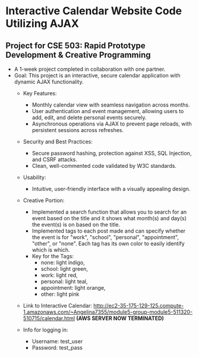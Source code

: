 # Interactive Calendar Website Code Utilizing AJAX
## Project for CSE 503: Rapid Prototype Development & Creative Programming
- A 1-week project completed in collaboration with one partner.
- Goal: This project is an interactive, secure calendar application with dynamic AJAX functionality.
    - Key Features:
        - Monthly calendar view with seamless navigation across months.
        - User authentication and event management, allowing users to add, edit, and delete personal events securely.
        - Asynchronous operations via AJAX to prevent page reloads, with persistent sessions across refreshes.
    - Security and Best Practices:
        - Secure password hashing, protection against XSS, SQL Injection, and CSRF attacks.
        - Clean, well-commented code validated by W3C standards.
    - Usability:
        - Intuitive, user-friendly interface with a visually appealing design.
    - Creative Portion:
        - Implemented a search function that allows you to search for an event based on the title and it shows what month(s) and day(s) the event(s) is on based on the title.
        - Implemented tags to each post made and can specify whether the event is for "work", "school", "personal", "appointment", "other", or "none". Each tag has its own color to easily identify which is which.
        - Key for the Tags:
            - none: light indigo, 
            - school: light green, 
            - work: light red, 
            - personal: light teal, 
            - appointment: light orange, 
            - other: light pink
    
    - Link to Interactive Calendar: http://ec2-35-175-129-125.compute-1.amazonaws.com/~Angelina7355/module5-group-module5-511320-510715/calendar.html  **(AWS SERVER NOW TERMINATED)**
  
    - Info for logging in:
        - Username: test_user
        - Password: test_pass